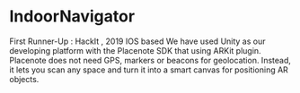 # IndoorNavigator
First Runner-Up : HackIt , 2019
IOS based
We have used Unity as our developing platform with the Placenote SDK that using ARKit plugin.
Placenote does not need GPS, markers or beacons for geolocation. Instead, it lets you scan any space and turn it into a smart canvas for positioning AR objects. 

